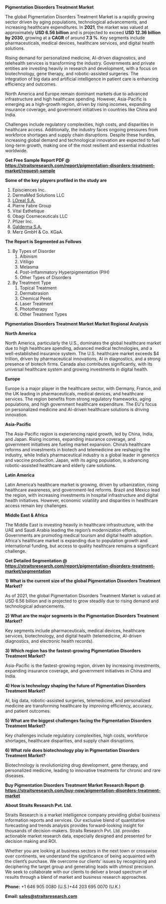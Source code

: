 <p><strong>Pigmentation Disorders Treatment Market</strong></p>
<p>The global Pigmentation Disorders Treatment Market is a rapidly growing sector driven by aging populations, technological advancements, and increasing healthcare expenditures. In <strong>2021</strong>, the market was valued at approximately <strong>USD 6.56 billion</strong> and is projected to exceed <strong>USD 12.36 billion</strong><strong> by 2030</strong>, growing at a <strong>CAGR</strong> of around <strong>7.3 %</strong>. Key segments include pharmaceuticals, medical devices, healthcare services, and digital health solutions.</p>
<p>Rising demand for personalized medicine, AI-driven diagnostics, and telehealth services is transforming the industry. Governments and private entities are investing heavily in research and development, with a focus on biotechnology, gene therapy, and robotic-assisted surgeries. The integration of big data and artificial intelligence in patient care is enhancing efficiency and outcomes.</p>
<p>North America and Europe remain dominant markets due to advanced infrastructure and high healthcare spending. However, Asia-Pacific is emerging as a high-growth region, driven by rising incomes, expanding insurance coverage, and government initiatives in countries like China and India.</p>
<p>Challenges include regulatory complexities, high costs, and disparities in healthcare access. Additionally, the industry faces ongoing pressures from workforce shortages and supply chain disruptions. Despite these hurdles, increasing global demand and technological innovation are expected to fuel long-term growth, making one of the most resilient and essential industries worldwide.</p>
<p><strong>Get Free Sample Report PDF @ <a href=https://straitsresearch.com/report/pigmentation-disorders-treatment-market/request-sample>https://straitsresearch.com/report/pigmentation-disorders-treatment-market/request-sample</a></strong></p>
<div><strong>Some of the key players profiled in the study are</strong></div>
<p><ol>
<li>Episciences Inc.</li>
<li>DermaMed Solutions LLC</li>
<li><a href=""https://www.loreal.com/en/"">LOreal S.A.</a></li>
<li>Pierre Fabre Group</li>
<li>Vital Esthetique</li>
<li>Obagi Cosmeceuticals LLC</li>
<li>Pfizer Inc.</li>
<li><a href=""https://www.galderma.com/"">Galderma S.A.</a></li>
<li>Merz GmbH &amp; Co. KGaA.</li>
</ol></p>
<p><strong>The Report is Segmented as Follows</strong></p>
<p><ol>
<li>By Types of Disorder
<ol>
<li>Albinism</li>
<li>Vitiligo</li>
<li>Melasma</li>
<li>Post-inflammatory Hyperpigmentation (PIH)</li>
<li>Other Types of Disorders</li>
</ol>
</li>
<li>By Treatment Type
<ol>
<li>Topical Treatment</li>
<li>Dermabrasion</li>
<li>Chemical Peels</li>
<li>Laser Treatment</li>
<li>Phototherapy</li>
<li>Other Treatment Types</li>
</ol>
</li>
</ol></p>
<p><strong>Pigmentation Disorders Treatment Market Market Regional Analysis</strong></p>
<p><strong>North America</strong></p>
<p>North America, particularly the U.S., dominates the global healthcare market due to high healthcare spending, advanced medical technologies, and a well-established insurance system. The U.S. healthcare market exceeds $4 trillion, driven by pharmaceutical innovations, AI in diagnostics, and a strong presence of biotech firms. Canada also contributes significantly, with its universal healthcare system and growing investments in digital health.</p>
<p><strong>Europe</strong></p>
<p>Europe is a major player in the healthcare sector, with Germany, France, and the UK leading in pharmaceuticals, medical devices, and healthcare services. The region benefits from strong regulatory frameworks, aging populations, and high government healthcare expenditure. The EU's focus on personalized medicine and AI-driven healthcare solutions is driving innovation.</p>
<p><strong>Asia-Pacific</strong></p>
<p>The Asia-Pacific region is experiencing rapid growth, led by China, India, and Japan. Rising incomes, expanding insurance coverage, and government initiatives are fueling market expansion. China&rsquo;s healthcare reforms and investments in biotech and telemedicine are reshaping the industry, while India&rsquo;s pharmaceutical industry is a global leader in generics and vaccine production. Japan, with its aging population, is advancing robotic-assisted healthcare and elderly care solutions.</p>
<p><strong>Latin America</strong></p>
<p>Latin America&rsquo;s healthcare market is growing, driven by urbanization, rising healthcare awareness, and government-led reforms. Brazil and Mexico lead the region, with increasing investments in hospital infrastructure and digital health initiatives. However, economic volatility and disparities in healthcare access remain key challenges.</p>
<p><strong>Middle East &amp; Africa</strong></p>
<p>The Middle East is investing heavily in healthcare infrastructure, with the UAE and Saudi Arabia leading the region&rsquo;s modernization efforts. Governments are promoting medical tourism and digital health adoption. Africa's healthcare market is expanding due to population growth and international funding, but access to quality healthcare remains a significant challenge.</p>
<p><strong>Get Detailed Segmentation @ <a href=https://straitsresearch.com/report/pigmentation-disorders-treatment-market/segmentation>https://straitsresearch.com/report/pigmentation-disorders-treatment-market/segmentation</a></strong></p>
<p><strong>1) What is the current size of the global Pigmentation Disorders Treatment Market?</strong></p>
<p>As of 2021, the global Pigmentation Disorders Treatment Market is valued at USD 6.56 billion and is projected to grow steadily due to rising demand and technological advancements.</p>
<p><strong>2) What are the major segments in the Pigmentation Disorders Treatment Market?</strong></p>
<p>Key segments include pharmaceuticals, medical devices, healthcare services, biotechnology, and digital health (telemedicine, AI-driven diagnostics, and electronic health records).</p>
<p><strong>3) Which region has the fastest-growing Pigmentation Disorders Treatment Market?</strong></p>
<p>Asia-Pacific is the fastest-growing region, driven by increasing investments, expanding insurance coverage, and government initiatives in China and India.</p>
<p><strong>4) How is technology shaping the future of Pigmentation Disorders Treatment Market?</strong></p>
<p>AI, big data, robotic-assisted surgeries, telemedicine, and personalized medicine are transforming healthcare by improving efficiency, accuracy, and patient outcomes.</p>
<p><strong>5) What are the biggest challenges facing the Pigmentation Disorders Treatment Market?</strong></p>
<p>Key challenges include regulatory complexities, high costs, workforce shortages, healthcare disparities, and supply chain disruptions.</p>
<p><strong>6) What role does biotechnology play in Pigmentation Disorders Treatment Market?</strong></p>
<p>Biotechnology is revolutionizing drug development, gene therapy, and personalized medicine, leading to innovative treatments for chronic and rare diseases.</p>
<p><strong>Buy Pigmentation Disorders Treatment Market Research Report @ <a href=https://straitsresearch.com/buy-now/pigmentation-disorders-treatment-market>https://straitsresearch.com/buy-now/pigmentation-disorders-treatment-market</a></strong></p>
<p><strong>About Straits Research Pvt. Ltd.</strong></p>
<p>Straits Research is a market intelligence company providing global business information reports and services. Our exclusive blend of quantitative forecasting and trends analysis provides forward-looking insight for thousands of decision-makers. Straits Research Pvt. Ltd. provides actionable market research data, especially designed and presented for decision making and ROI.</p>
<p>Whether you are looking at business sectors in the next town or crosswise over continents, we understand the significance of being acquainted with the client&rsquo;s purchase. We overcome our clients&rsquo; issues by recognizing and deciphering the target group and generating leads with utmost precision. We seek to collaborate with our clients to deliver a broad spectrum of results through a blend of market and business research approaches.</p>
<p><strong><strong>Phone:</strong></strong> +1 646 905 0080 (U.S.)+44 203 695 0070 (U.K.)</p>
<p><strong><strong>Email: </strong></strong><a href=mailto:sales@straitsresearch.com><strong><u><strong>sales@straitsresearch.com</strong></u></strong></a></p>
